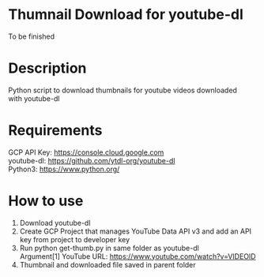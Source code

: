 # Thumnail Download for youtube-dl

To be finished

# Description <br />
Python script to download thumbnails for youtube videos downloaded <br />
with youtube-dl 

# Requirements <br />
GCP API Key: https://console.cloud.google.com  <br />
youtube-dl: https://github.com/ytdl-org/youtube-dl <br />
Python3: https://www.python.org/

# How to use
1. Download youtube-dl
2. Create GCP Project that manages YouTube Data API v3 and add an API key from project to developer key
3. Run python get-thumb.py in same folder as youtube-dl  <br />
   Argument[1] YouTube URL: https://www.youtube.com/watch?v=VIDEOID <br />
4. Thumbnail and downloaded file saved in parent folder

 


